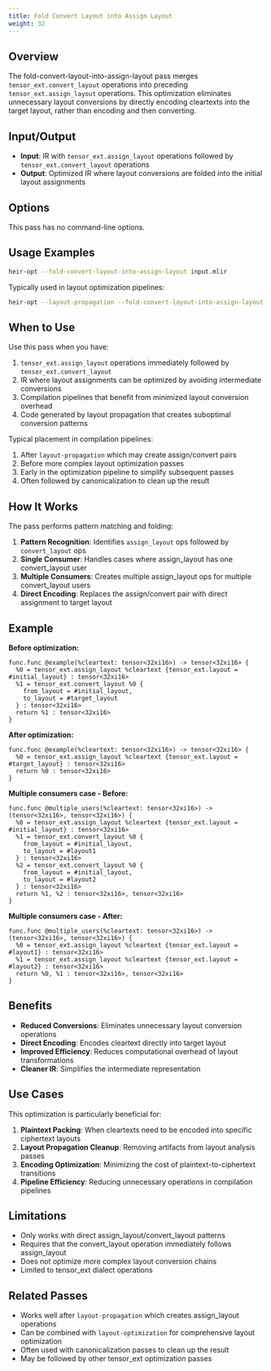 ```yaml
---
title: Fold Convert Layout into Assign Layout
weight: 32
---
```


## Overview

The fold-convert-layout-into-assign-layout pass merges
`tensor_ext.convert_layout` operations into preceding `tensor_ext.assign_layout`
operations. This optimization eliminates unnecessary layout conversions by
directly encoding cleartexts into the target layout, rather than encoding and
then converting.

## Input/Output

- **Input**: IR with `tensor_ext.assign_layout` operations followed by
  `tensor_ext.convert_layout` operations
- **Output**: Optimized IR where layout conversions are folded into the initial
  layout assignments

## Options

This pass has no command-line options.

## Usage Examples

```bash
heir-opt --fold-convert-layout-into-assign-layout input.mlir
```

Typically used in layout optimization pipelines:

```bash
heir-opt --layout-propagation --fold-convert-layout-into-assign-layout --canonicalize input.mlir
```

## When to Use

Use this pass when you have:

1. `tensor_ext.assign_layout` operations immediately followed by
   `tensor_ext.convert_layout`
1. IR where layout assignments can be optimized by avoiding intermediate
   conversions
1. Compilation pipelines that benefit from minimized layout conversion overhead
1. Code generated by layout propagation that creates suboptimal conversion
   patterns

Typical placement in compilation pipelines:

1. After `layout-propagation` which may create assign/convert pairs
1. Before more complex layout optimization passes
1. Early in the optimization pipeline to simplify subsequent passes
1. Often followed by canonicalization to clean up the result

## How It Works

The pass performs pattern matching and folding:

1. **Pattern Recognition**: Identifies `assign_layout` ops followed by
   `convert_layout` ops
1. **Single Consumer**: Handles cases where assign_layout has one convert_layout
   user
1. **Multiple Consumers**: Creates multiple assign_layout ops for multiple
   convert_layout users
1. **Direct Encoding**: Replaces the assign/convert pair with direct assignment
   to target layout

## Example

**Before optimization:**

```mlir
func.func @example(%cleartext: tensor<32xi16>) -> tensor<32xi16> {
  %0 = tensor_ext.assign_layout %cleartext {tensor_ext.layout = #initial_layout} : tensor<32xi16>
  %1 = tensor_ext.convert_layout %0 {
    from_layout = #initial_layout,
    to_layout = #target_layout
  } : tensor<32xi16>
  return %1 : tensor<32xi16>
}
```

**After optimization:**

```mlir
func.func @example(%cleartext: tensor<32xi16>) -> tensor<32xi16> {
  %0 = tensor_ext.assign_layout %cleartext {tensor_ext.layout = #target_layout} : tensor<32xi16>
  return %0 : tensor<32xi16>
}
```

**Multiple consumers case - Before:**

```mlir
func.func @multiple_users(%cleartext: tensor<32xi16>) -> (tensor<32xi16>, tensor<32xi16>) {
  %0 = tensor_ext.assign_layout %cleartext {tensor_ext.layout = #initial_layout} : tensor<32xi16>
  %1 = tensor_ext.convert_layout %0 {
    from_layout = #initial_layout,
    to_layout = #layout1
  } : tensor<32xi16>
  %2 = tensor_ext.convert_layout %0 {
    from_layout = #initial_layout,
    to_layout = #layout2
  } : tensor<32xi16>
  return %1, %2 : tensor<32xi16>, tensor<32xi16>
}
```

**Multiple consumers case - After:**

```mlir
func.func @multiple_users(%cleartext: tensor<32xi16>) -> (tensor<32xi16>, tensor<32xi16>) {
  %0 = tensor_ext.assign_layout %cleartext {tensor_ext.layout = #layout1} : tensor<32xi16>
  %1 = tensor_ext.assign_layout %cleartext {tensor_ext.layout = #layout2} : tensor<32xi16>
  return %0, %1 : tensor<32xi16>, tensor<32xi16>
}
```

## Benefits

- **Reduced Conversions**: Eliminates unnecessary layout conversion operations
- **Direct Encoding**: Encodes cleartext directly into target layout
- **Improved Efficiency**: Reduces computational overhead of layout
  transformations
- **Cleaner IR**: Simplifies the intermediate representation

## Use Cases

This optimization is particularly beneficial for:

1. **Plaintext Packing**: When cleartexts need to be encoded into specific
   ciphertext layouts
1. **Layout Propagation Cleanup**: Removing artifacts from layout analysis
   passes
1. **Encoding Optimization**: Minimizing the cost of plaintext-to-ciphertext
   transitions
1. **Pipeline Efficiency**: Reducing unnecessary operations in compilation
   pipelines

## Limitations

- Only works with direct assign_layout/convert_layout patterns
- Requires that the convert_layout operation immediately follows assign_layout
- Does not optimize more complex layout conversion chains
- Limited to tensor_ext dialect operations

## Related Passes

- Works well after `layout-propagation` which creates assign_layout operations
- Can be combined with `layout-optimization` for comprehensive layout
  optimization
- Often used with canonicalization passes to clean up the result
- May be followed by other tensor_ext optimization passes
